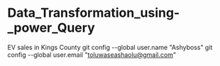 # Data_Transformation_using-_power_Query
EV sales in Kings County
git config --global user.name "Ashyboss"
git config --global user.email "toluwaseashaolu@gmail.com"
